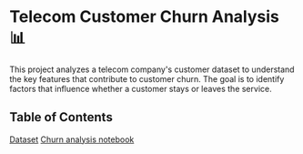 # Telecom Customer Churn Analysis 📊

This project analyzes a telecom company's customer dataset to understand the key features that contribute to customer churn. The goal is to identify factors that influence whether a customer stays or leaves the service.

## Table of Contents
[Dataset](#CustomerChurn.csv)
[Churn analysis notebook](#ChurnAnalysis.ipynb)
